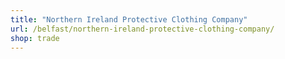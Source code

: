 ```yaml
---
title: "Northern Ireland Protective Clothing Company"
url: /belfast/northern-ireland-protective-clothing-company/
shop: trade
---
```

